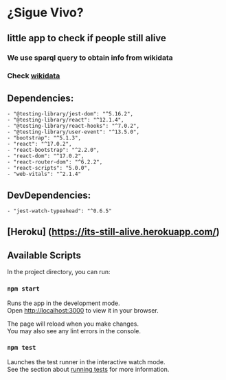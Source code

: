 # ¿Sigue Vivo?
## little app to check if people still alive
### We use sparql query to obtain info from wikidata
### Check [wikidata](https://query.wikidata.org)

## Dependencies:
    - "@testing-library/jest-dom": "^5.16.2",
    - "@testing-library/react": "^12.1.4",
    - "@testing-library/react-hooks": "^7.0.2",
    - "@testing-library/user-event": "^13.5.0",
    - "bootstrap": "^5.1.3",
    - "react": "^17.0.2",
    - "react-bootstrap": "^2.2.0",
    - "react-dom": "^17.0.2",
    - "react-router-dom": "^6.2.2",
    - "react-scripts": "5.0.0",
    - "web-vitals": "^2.1.4"

## DevDependencies:
    - "jest-watch-typeahead": "^0.6.5"

## [Heroku] (https://its-still-alive.herokuapp.com/)

## Available Scripts

In the project directory, you can run:

### `npm start`

Runs the app in the development mode.\
Open [http://localhost:3000](http://localhost:3000) to view it in your browser.

The page will reload when you make changes.\
You may also see any lint errors in the console.

### `npm test`

Launches the test runner in the interactive watch mode.\
See the section about [running tests](https://facebook.github.io/create-react-app/docs/running-tests) for more information.